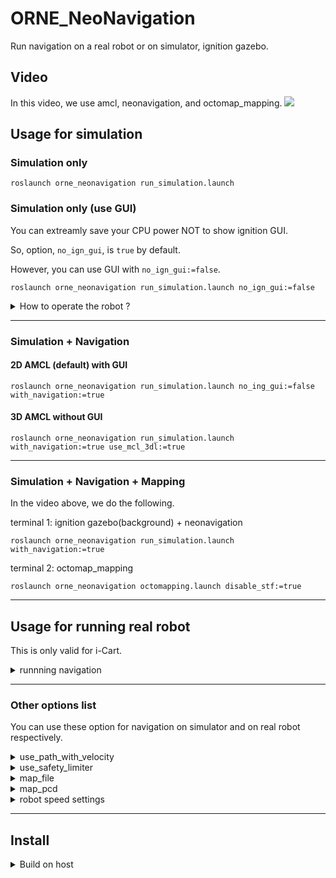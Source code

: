 # ORNE_NeoNavigation
Run navigation on a real robot or on simulator, ignition gazebo.

## Video
In this video, we use amcl, neonavigation, and octomap_mapping.
[![](https://img.youtube.com/vi/n9oqzNH6MQM/0.jpg)](https://www.youtube.com/watch?v=n9oqzNH6MQM)


## Usage for simulation
### Simulation only

```Shell
roslaunch orne_neonavigation run_simulation.launch 
```

### Simulation only (use GUI)
You can extreamly save your CPU power NOT to show ignition GUI.

So, option, `no_ign_gui`, is `true` by default.

However, you can use GUI with `no_ign_gui:=false`.

```Shell
roslaunch orne_neonavigation run_simulation.launch no_ign_gui:=false
```

<details>
<summary>How to operate the robot ?</summary>
You can operate the robot with your keybord.
After clicking ignitoin gazebo gui, you can do the following
+ W: forward
+ A: turn left
+ S: turn right
+ D: backward
+ R: stop
</details>

---

### Simulation + Navigation

#### 2D AMCL (default) with GUI

```Shell
roslaunch orne_neonavigation run_simulation.launch no_ing_gui:=false with_navigation:=true
```

#### 3D AMCL without GUI

```Shell
roslaunch orne_neonavigation run_simulation.launch with_navigation:=true use_mcl_3dl:=true
```

---

### Simulation + Navigation + Mapping

In the video above, we do the following.

terminal 1: ignition gazebo(background) + neonavigation
```Shell
roslaunch orne_neonavigation run_simulation.launch with_navigation:=true
```

terminal 2: octomap_mapping
```Shell
roslaunch orne_neonavigation octomapping.launch disable_stf:=true
```

---

## Usage for running real robot
This is only valid for i-Cart.
<details>
<summary>runnning navigation</summary>

2D AMCL

```Shell
roslaunch orne_neonavigation run_navigation.launch
```

3D AMCL

```Shell
roslaunch orne_neonavigation run_navigation.launch use_mcl_3dl:=true
```

Option list related to real robot
```Shell
icart_controller_port:=/dev/sensors/icart-mini
joystick_port:=/dev/input/js0
use_2d_urg:=false
2d_urg_port:=/dev/sensors/hokuyo_H0803606
2d_urg_ang_min:=-1.047
2d_urg_ang_max:=1.047
```

</details>

---

### Other options list
You can use these option for navigation on simulator and on real robot respectively. 

<details>
<summary>use_path_with_velocity</summary>

```Shell
roslaunch orne_neonavigation run_simulation.launch no_ign_gui:=false with_navigation:=true use_path_with_velocity:=true
```

</details>

<details>
<summary>use_safety_limiter</summary>

```Shell
roslaunch orne_neonavigation run_navigation.launch use_safety_limiter:=true
```

</details>

<details>
<summary>map_file</summary>

```Shell
roslaunch orne_neonavigation run_simulation.launch with_navigation:=true map_file:=/FULL/PATH/TO/MAP.yaml
```

</details>

<details>
<summary>map_pcd</summary>

```Shell
roslaunch orne_neonavigation run_simulation.launch with_navigation:=true use_mcl_3dl:=true map_pcd:=/FULL/PATH/TO/MAP.pcd
```

</details>

<details>
<summary>robot speed settings</summary>

```Shell
vel:=0.8
acc:=0.25
ang_vel:=1.0
ang_acc:=0.25
```

</details>

---

## Install
<details>
<summary>Build on host</summary>
The following environment is recommended.

+ Ubnuntu 18.04
+ ROS melodic
+ Ignition gazebo citadel

```Shell
mkdir -p ~/sim_ws/src
curl https://raw.githubusercontent.com/tiger0421/orne_neonavigation/melodic/docker/melodic/preinstall.repos.yaml > preinstall.repos.yaml
vcs import ~/sim_ws/src < preinstall.repos.yaml
cd ~/sim_ws
sudo rosdep init
rosdep update
rosdep install --from-paths src -i -r -y
catkin_make_isolated -DCMAKE_BUILD_TYPE=Release
```
※ Build failed  
Change package version like below, when you failed buildig package, ros_ign.
```Shell
cd ~/sim_ws/src/ros_ign
git reset --hard 269ed5d81eff385bb6b9fa25531b58bbc4adc4bf
```
and build again.
</details>
